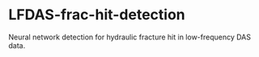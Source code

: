 # LFDAS-frac-hit-detection
Neural network detection for hydraulic fracture hit in low-frequency DAS data. 

<!-- HFTS-2 catalog/.
	.2 all\_h5.csv \DTcomment{All LFDAS data entrees in 30 seconds period}.
	.2 all\_LFDAS\_pick.csv \DTcomment{List of stages with fracture hits}.
	.2 LFDAS\_pick\_tool \DTcomment{Directory to picked fracture hit signals}.
	.3  pick\_0.csv \DTcomment{Pickings for fracture hit signals, stage 0}.
	.3 ....
  
	.2 TrainData \DTcomment{Training dataset with 400 channels by 10 minutes windows}.
    .3 pick\_0\_MF.csv \DTcomment{All data windows for stage 0}.
    .3 pick\_0\_label\_MF.csv \DTcomment{Labels for all data windows for stage 0}.
    .3 ....
	.2 TestData  \DTcomment{Testing data for streaming data testing}.
    .3 pick\_25\_MF.csv \DTcomment{All data windows for stage 25}.
    .3 pick\_25\_loc\_MF.csv \DTcomment{All data windows' locations for stage 25}.
    .3 pick\_25\_label\_MF.csv \DTcomment{Labels for all data windows for stage 25}.
    .3 ....
 -->

